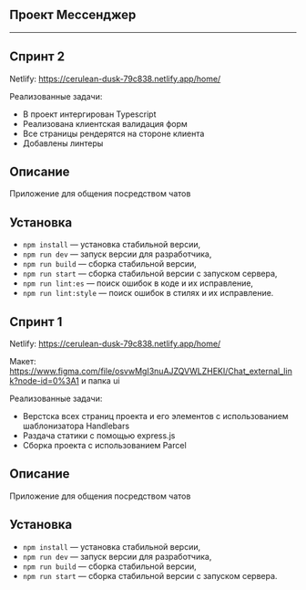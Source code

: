 
## Проект Мессенджер
---

## Спринт 2

Netlify: https://cerulean-dusk-79c838.netlify.app/home/ 

Реализованные задачи:

- В проект интергирован Typescript
- Реализована клиентская валидация форм 
- Все страницы рендерятся на стороне клиента
- Добавлены линтеры

## Описание

Приложение для общения посредством чатов

## Установка

- `npm install` — установка стабильной версии,
- `npm run dev` — запуск версии для разработчика,
- `npm run build` — сборка стабильной версии,
- `npm run start` — сборка стабильной версии c запуском сервера,
- `npm run lint:es` — поиск ошибок в коде и их исправление,
- `npm run lint:style` — поиск ошибок в стилях и их исправление.

## Спринт 1

Netlify: https://cerulean-dusk-79c838.netlify.app/home/ 

Макет: https://www.figma.com/file/osvwMgI3nuAJZQVWLZHEKI/Chat_external_link?node-id=0%3A1 и папка ui

Реализованные задачи:

- Верстска всех страниц проекта и его элементов с использованием шаблонизатора Handlebars
- Раздача статики с помощью express.js
- Сборка проекта с использованием Parcel

## Описание

Приложение для общения посредством чатов

## Установка

- `npm install` — установка стабильной версии,
- `npm run dev` — запуск версии для разработчика,
- `npm run build` — сборка стабильной версии,
- `npm run start` — сборка стабильной версии c запуском сервера.
